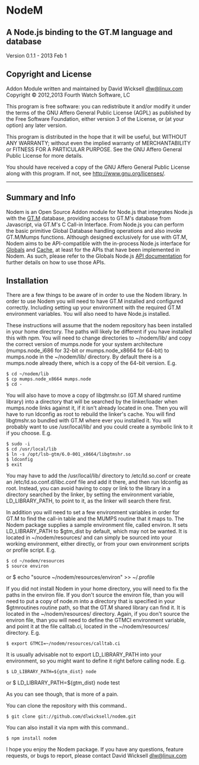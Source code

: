 # NodeM #

## A Node.js binding to the GT.M language and database ##

Version 0.1.1 - 2013 Feb 1

## Copyright and License ##

Addon Module written and maintained by David Wicksell <dlw@linux.com>  
Copyright © 2012,2013 Fourth Watch Software, LC

This program is free software: you can redistribute it and/or modify
it under the terms of the GNU Affero General Public License (AGPL)
as published by the Free Software Foundation, either version 3 of
the License, or (at your option) any later version.

This program is distributed in the hope that it will be useful,
but WITHOUT ANY WARRANTY; without even the implied warranty of
MERCHANTABILITY or FITNESS FOR A PARTICULAR PURPOSE. See the
GNU Affero General Public License for more details.

You should have received a copy of the GNU Affero General Public License
along with this program. If not, see <http://www.gnu.org/licenses/>.

***

## Summary and Info ##

Nodem is an Open Source Addon module for Node.js that integrates Node.js
with the [GT.M][] database, providing access to GT.M's database from
Javascript, via GT.M's C Call-in Interface. From Node.js you can perform
the basic primitive Global Database handling operations and also invoke
GT.M/Mumps functions. Although designed exclusively for use with GT.M,
Nodem aims to be API-compatible with the in-process Node.js interface for
[Globals][] and [Cache][], at least for the APIs that have been
implemented in Nodem. As such, please refer to the Globals Node.js [API
documentation][Documentation] for further details on how to use those
APIs.

## Installation ##

There are a few things to be aware of in order to use the Nodem library.
In order to use Nodem you will need to have GT.M installed and configured
correctly. Including setting up your environment with the required GT.M
environment variables. You will also need to have Node.js installed.

These instructions will assume that the nodem repository has been
installed in your home directory. The paths will likely be different if
you have installed this with npm. You will need to change directories to
~/nodem/lib/ and copy the correct version of mumps.node for your system
architecture (mumps.node_i686 for 32-bit or mumps.node_x8664 for 64-bit)
to mumps.node in the ~/nodem/lib/ directory. By default there is a
mumps.node already there, which is a copy of the 64-bit version. E.g.

    $ cd ~/nodem/lib
    $ cp mumps.node_x8664 mumps.node
    $ cd -

You will also have to move a copy of libgtmshr.so (GT.M shared runtime
library) into a directory that will be searched by the linker/loader when
mumps.node links against it, if it isn't already located in one. Then you
will have to run ldconfig as root to rebuild the linker's cache. You will
find libgtmshr.so bundled with GT.M where ever you installed it. You will
probably want to use /usr/local/lib/ and you could create a symbolic link
to it if you choose. E.g.

    $ sudo -i
    $ cd /usr/local/lib
    $ ln -s /opt/lsb-gtm/6.0-001_x8664/libgtmshr.so
    $ ldconfig
    $ exit

You may have to add the /usr/local/lib/ directory to /etc/ld.so.conf or
create an /etc/ld.so.conf.d/libc.conf file and add it there, and then run
ldconfig as root. Instead, you can avoid having to copy or link to the
library in a directory searched by the linker, by setting the environment
variable, LD_LIBRARY_PATH, to point to it, as the linker will search there
first.

In addition you will need to set a few environment variables in order for
GT.M to find the call-in table and the MUMPS routine that it maps to. The
Nodem package supplies a sample environment file, called environ. It sets
LD_LIBRARY_PATH to $gtm_dist by default, which may not be wanted. It is
located in ~/nodem/resources/ and can simply be sourced into your working
environment, either directly, or from your own environment scripts or
profile script. E.g.

    $ cd ~/nodem/resources
    $ source environ
or
    $ echo "source ~/nodem/resources/environ" >> ~/.profile

If you did not install Nodem in your home directory, you will need to fix
the paths in the environ file. If you don't source the environ file, than
you will need to put a copy of node.m into a directory that is specified
in your $gtmroutines routine path, so that the GT.M shared library can
find it. It is located in the ~/nodem/resources/ directory. Again, if you
don't source the environ file, than you will need to define the GTMCI
environment variable, and point it at the file calltab.ci, located in the
~/nodem/resources/ directory. E.g.

    $ export GTMCI=~/nodem/resources/calltab.ci

It is usually advisable not to export LD_LIBRARY_PATH into your
environment, so you might want to define it right before calling node.
E.g.

    $ LD_LIBRARY_PATH=${gtm_dist} node 
or
    $ LD_LIBRARY_PATH=${gtm_dist} node test

As you can see though, that is more of a pain.

You can clone the repository with this command..

    $ git clone git://github.com/dlwicksell/nodem.git

You can also install it via npm with this command..

    $ npm install nodem

I hope you enjoy the Nodem package. If you have any questions, feature
requests, or bugs to report, please contact David Wicksell <dlw@linux.com>

[GT.M]: http://sourceforge.net/projects/fis-gtm/
[Globals]: http://globalsdb.org/
[Cache]: http://www.intersystems.com/cache/
[Documentation]: http://globalsdb.org/api-nodejs/Node.js%20Interface%20-%20User%20Guide%20-%20e1.5%20-%20v2012.2.0.580.x.pdf
